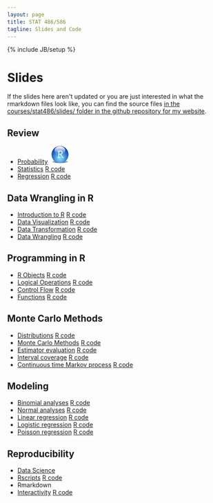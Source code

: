 ```yaml
---
layout: page
title: STAT 486/586
tagline: Slides and Code
---
```

{% include JB/setup %}

# Slides

If the slides here aren't updated or you are just interested in what the 
rmarkdown files look like, 
you can find the source files 
[in the courses/stat486/slides/ folder in the github repository for my website](https://github.com/jarad/jarad.github.com/tree/master/courses/stat486/slides). 

## Review

- [Probability](01-probability/01-probability.html) [![R Code](rstudio.png)](01-probability/01-probability.R)
- [Statistics](02-statistics/02-statistics.html) [R code](02-statistics/02-statistics.R)
- [Regression](03-regression/03-regression.html) [R code](03-regression/03-regression.R)

## Data Wrangling in R

- [Introduction to R](04-intro_to_r/04-intro_to_r.html) [R code](04-intro_to_r/04-intro_to_r.R)
- [Data Visualization](05-ggplot2/05-ggplot2.html) [R code](05-ggplot2/05-ggplot2.R)
- [Data Transformation](06-dplyr/06-dplyr.html) [R code](06-dplyr/06-dplyr.R)
- [Data Wrangling](07-wrangling/07-wrangling.html) [R code](07-wrangling/07-wrangling.R)

## Programming in R

- [R Objects](08-objects/08-objects.html) [R code](08-objects/08-objects.R)
- [Logical Operations](09-logical/09-logical.html) [R code](09-logical/09-logical.R)
- [Control Flow](10-control/10-control.html) [R code](10-control/10-control.R)
- [Functions](11-functions/11-functions.html) [R code](11-functions/11-functions.R)

## Monte Carlo Methods

- [Distributions](12-distributions/12-distributions.html) [R code](12-distributions/12-distributions.R)
- [Monte Carlo Methods](13-monte_carlo/13-monte_carlo.html) [R code](13-monte_carlo/13-monte_carlo.R)
- [Estimator evaluation](14-estimators/14-estimators.html) [R code](14-estimators/14-estimators.R)
- [Interval coverage](15-intervals/15-intervals.html) [R code](15-intervals/15-intervals.R)
- [Continuous time Markov process](16-processes/16-processes.html) [R code](16-processes/16-processes.R)

## Modeling

- [Binomial analyses](17-binomial_analyses/17-binomial_analyses.html) [R code](17-binomial_analyses/17-binomial_analyses.R)
- [Normal analyses](18-normal_analyses/18-normal_analyses.html) [R code](18-normal_analyses/18-normal_analyses.R)
- [Linear regression](19-linear_regression/19-linear_regression.html) [R code](19-linear_regression/19-linear_regression.R)
- [Logistic regression](20-logistic_regression/20-logistic_regression.html) [R code](20-logistic_regression/20-logistic_regression.R)
- [Poisson regression](21-poisson_regression/21-poisson_regression.html) [R code](21-poisson_regression/21-poisson_regression.R)

## Reproducibility

- [Data Science](22-data_science/22-data_science.html)
- [Rscripts](23-rscripts/23-rscripts.html) [R code](23-rscripts/23-rscripts.R)
- Rmarkdown
- [Interactivity](25-interactivity/25-interactivity.html) [R code](25-interactivity/25-interactivity.R)
